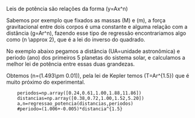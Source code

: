 Leis de potência são relações da forma \(y=Ax^n\)

Sabemos por exemplo que fixados as massas \(M\) e \(m\), a força gravitacional entre dois corpos é uma constante e alguma relação com a distância \(g=Ar^n\), fazendo esse tipo de regressão encontrariamos algo como \(n \approx 2\), que é a lei do inverso do quadrado.

No exemplo abaixo pegamos a distância (UA=unidade astronômica) e periodo (ano) dos primeiros 5 planetas do sistema solar, e calculamos a melhor lei de potência entre essas duas grandezas. 

Obtemos \(n=(1.493\pm 0.01)\), pela lei de Kepler temos \(T=Ar^{1.5}\) que é muito próximo do experimental.

```{.py3 title="Exemplo Lei de Kepler"}
    periodos=np.array([0.24,0.61,1.00,1.88,11.86])
    distancias=np.array([0.38,0.72,1.00,1.52,5.20])
    a,n=regressao_potencia(distancias,periodos)
    #periodo=(1.006+-0.005)*distancia^{1.5}
```